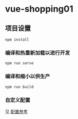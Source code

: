 # vue-shopping01

## 项目设置
```
npm install
```

### 编译和热重新加载以进行开发
```
npm run serve
```

### 编译和缩小以供生产
```
npm run build
```

### 自定义配置
见 [配置参考](https://cli.vuejs.org/config/)